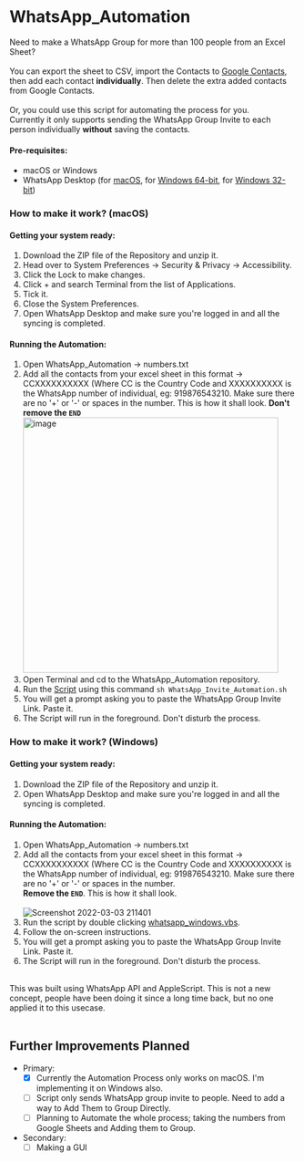 # WhatsApp_Automation
Need to make a WhatsApp Group for more than 100 people from an Excel Sheet?<br><br>
You can export the sheet to CSV, import the Contacts to [Google Contacts](https://www.contacts.google.com), then add each contact **individually**. Then delete the extra added contacts from Google Contacts.<br><br>
Or, you could use this script for automating the process for you.<br>
Currently it only supports sending the WhatsApp Group Invite to each person individually **without** saving the contacts.<br>
#### Pre-requisites:
  - macOS or Windows
  - WhatsApp Desktop (for [macOS](https://apps.apple.com/us/app/whatsapp-desktop/id1147396723?mt=12), for [Windows 64-bit](https://web.whatsapp.com/desktop/windows/release/x64/WhatsAppSetup.exe), for [Windows 32-bit](https://web.whatsapp.com/desktop/windows/release/ia32/WhatsAppSetup.exe))

### How to make it work? (macOS)
#### Getting your system ready:
  1. Download the ZIP file of the Repository and unzip it.
  2. Head over to System Preferences -> Security & Privacy -> Accessibility.
  3. Click the Lock to make changes.
  4. Click + and search Terminal from the list of Applications.
  5. Tick it.
  6. Close the System Preferences.
  7. Open WhatsApp Desktop and make sure you're logged in and all the syncing is completed.

#### Running the Automation:
  1. Open WhatsApp_Automation -> numbers.txt
  2. Add all the contacts from your excel sheet in this format -> CCXXXXXXXXXX (Where CC is the Country Code and XXXXXXXXXX is the WhatsApp number of individual, eg: 919876543210. Make sure there are no '+' or '-' or spaces in the number. This is how it shall look. **Don't remove the `END`** <img width="448" alt="image" src="https://user-images.githubusercontent.com/77260373/155940208-a476cd63-3cf2-4a18-a542-b8ccd85d2e05.png"> 
  3. Open Terminal and cd to the WhatsApp_Automation repository.
  4. Run the [Script](https://github.com/PS1607/WhatsApp-Automation/blob/main/WhatsApp_Invite_Automation.sh) using this command `sh WhatsApp_Invite_Automation.sh`
  5. You will get a prompt asking you to paste the WhatsApp Group Invite Link. Paste it.
  6. The Script will run in the foreground. Don't disturb the process.


### How to make it work? (Windows)
#### Getting your system ready:
  1. Download the ZIP file of the Repository and unzip it.
  2. Open WhatsApp Desktop and make sure you're logged in and all the syncing is completed.

#### Running the Automation:
  1. Open WhatsApp_Automation -> numbers.txt
  2. Add all the contacts from your excel sheet in this format -> CCXXXXXXXXXX (Where CC is the Country Code and XXXXXXXXXX is the WhatsApp number of individual, eg: 919876543210. Make sure there are no '+' or '-' or spaces in the number.<br> **Remove the `END`**. This is how it shall look. <br><br>![Screenshot 2022-03-03 211401](https://user-images.githubusercontent.com/77260373/156599924-a16dda0f-7298-45b5-9751-4b3914c1274f.png)<br>
  3. Run the script by double clicking [whatsapp_windows.vbs](https://github.com/PS1607/WhatsApp-Automation/blob/main/whatsapp_windows.vbs).
  4. Follow the on-screen instructions.
  5. You will get a prompt asking you to paste the WhatsApp Group Invite Link. Paste it.
  6. The Script will run in the foreground. Don't disturb the process.

<br>
This was built using WhatsApp API and AppleScript. This is not a new concept, people have been doing it since a long time back, but no one applied it to this usecase.<br><br>

## Further Improvements Planned
- Primary:
  - [X] Currently the Automation Process only works on macOS. I'm implementing it on Windows also.
  - [ ] Script only sends WhatsApp group invite to people. Need to add a way to Add Them to Group Directly.
  - [ ] Planning to Automate the whole process; taking the numbers from Google Sheets and Adding them to Group.
- Secondary:
  - [ ] Making a GUI 
